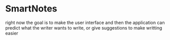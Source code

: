 # SmartNotes

right now the goal is to make the user interface and then the application can predict what the writer wants to write, or give suggestions to make writting easier
